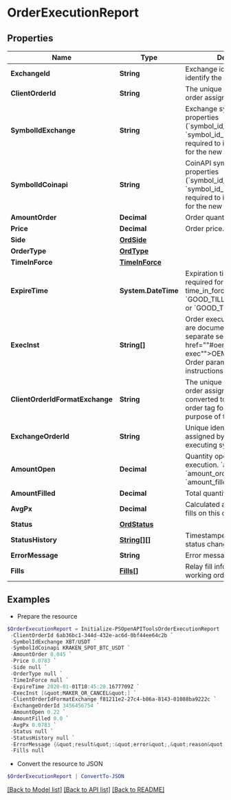 # OrderExecutionReport
## Properties

Name | Type | Description | Notes
------------ | ------------- | ------------- | -------------
**ExchangeId** | **String** | Exchange identifier used to identify the routing destination. | 
**ClientOrderId** | **String** | The unique identifier of the order assigned by the client. | 
**SymbolIdExchange** | **String** | Exchange symbol. One of the properties (&#x60;symbol_id_exchange&#x60;, &#x60;symbol_id_coinapi&#x60;) is required to identify the market for the new order. | [optional] 
**SymbolIdCoinapi** | **String** | CoinAPI symbol. One of the properties (&#x60;symbol_id_exchange&#x60;, &#x60;symbol_id_coinapi&#x60;) is required to identify the market for the new order. | [optional] 
**AmountOrder** | **Decimal** | Order quantity. | 
**Price** | **Decimal** | Order price. | 
**Side** | [**OrdSide**](OrdSide.md) |  | 
**OrderType** | [**OrdType**](OrdType.md) |  | 
**TimeInForce** | [**TimeInForce**](TimeInForce.md) |  | 
**ExpireTime** | **System.DateTime** | Expiration time. Conditionaly required for orders with time_in_force &#x3D; &#x60;GOOD_TILL_TIME_EXCHANGE&#x60; or &#x60;GOOD_TILL_TIME_OEML&#x60;. | [optional] 
**ExecInst** | **String[]** | Order execution instructions are documented in the separate section: &lt;a href&#x3D;&quot;&quot;#oeml-order-params-exec&quot;&quot;&gt;OEML / Starter Guide / Order parameters / Execution instructions&lt;/a&gt;  | [optional] 
**ClientOrderIdFormatExchange** | **String** | The unique identifier of the order assigned by the client converted to the exchange order tag format for the purpose of tracking it. | 
**ExchangeOrderId** | **String** | Unique identifier of the order assigned by the exchange or executing system. | [optional] 
**AmountOpen** | **Decimal** | Quantity open for further execution. &#x60;amount_open&#x60; &#x3D; &#x60;amount_order&#x60; - &#x60;amount_filled&#x60; | 
**AmountFilled** | **Decimal** | Total quantity filled. | 
**AvgPx** | **Decimal** | Calculated average price of all fills on this order. | [optional] 
**Status** | [**OrdStatus**](OrdStatus.md) |  | 
**StatusHistory** | [**String[][]**](Array.md) | Timestamped history of order status changes. | [optional] 
**ErrorMessage** | **String** | Error message. | [optional] 
**Fills** | [**Fills[]**](Fills.md) | Relay fill information on working orders. | [optional] 

## Examples

- Prepare the resource
```powershell
$OrderExecutionReport = Initialize-PSOpenAPIToolsOrderExecutionReport  -ExchangeId KRAKEN `
 -ClientOrderId 6ab36bc1-344d-432e-ac6d-0bf44ee64c2b `
 -SymbolIdExchange XBT/USDT `
 -SymbolIdCoinapi KRAKEN_SPOT_BTC_USDT `
 -AmountOrder 0.045 `
 -Price 0.0783 `
 -Side null `
 -OrderType null `
 -TimeInForce null `
 -ExpireTime 2020-01-01T10:45:20.1677709Z `
 -ExecInst [&quot;MAKER_OR_CANCEL&quot;] `
 -ClientOrderIdFormatExchange f81211e2-27c4-b86a-8143-01088ba9222c `
 -ExchangeOrderId 3456456754 `
 -AmountOpen 0.22 `
 -AmountFilled 0.0 `
 -AvgPx 0.0783 `
 -Status null `
 -StatusHistory null `
 -ErrorMessage {&quot;result&quot;:&quot;error&quot;,&quot;reason&quot;:&quot;InsufficientFunds&quot;,&quot;message&quot;:&quot;Failed to place buy order on symbol &#39;BTCUSD&#39; for price $7,000.00 and quantity 0.22 BTC due to insufficient funds&quot;} `
 -Fills null
```

- Convert the resource to JSON
```powershell
$OrderExecutionReport | ConvertTo-JSON
```

[[Back to Model list]](../README.md#documentation-for-models) [[Back to API list]](../README.md#documentation-for-api-endpoints) [[Back to README]](../README.md)

